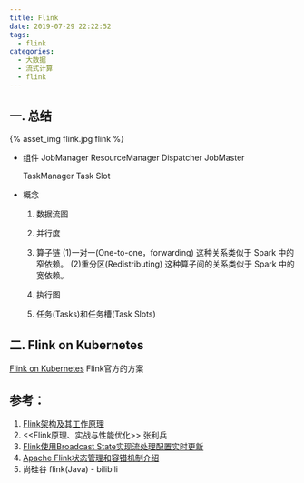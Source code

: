 ```yaml
---
title: Flink
date: 2019-07-29 22:22:52
tags:
  - flink
categories: 
  - 大数据 
  - 流式计算 
  - flink   
---
```


<p></p>
<!-- more -->

## 一. 总结
{% asset_img   flink.jpg  flink  %} 

+ 组件
  JobManager 
    ResourceManager
    Dispatcher
    JobMaster

  TaskManager 
     Task Slot

+ 概念
   1. 数据流图
   2. 并行度
   3. 算子链
     (1)一对一(One-to-one，forwarding)
        这种关系类似于 Spark 中的窄依赖。
     (2)重分区(Redistributing)
        这种算子间的关系类似于 Spark 中的宽依赖。

   4. 执行图
   5. 任务(Tasks)和任务槽(Task Slots)


## 二. Flink on Kubernetes 
[Flink on Kubernetes](https://github.com/www6v/dev-ops/tree/master/yaml-prod/flink)  Flink官方的方案


## 参考：
1. [Flink架构及其工作原理](https://www.cnblogs.com/code2one/p/10123112.html)
2. <<Flink原理、实战与性能优化>>  张利兵
3. [Flink使用Broadcast State实现流处理配置实时更新](http://ju.outofmemory.cn/entry/371335)
4. [Apache Flink状态管理和容错机制介绍](https://www.iteblog.com/archives/2417.html)
5. 尚硅谷 flink(Java) - bilibili 

